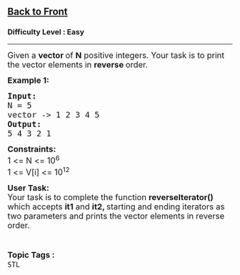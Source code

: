 <h2><a href="https://www.geeksforgeeks.org/problems/back-to-front/1?page=1&category=STL&sortBy=submissions">Back to Front</a></h2><h3>Difficulty Level : Easy</h3><hr><div class="problems_problem_content__Xm_eO"><p><span style="font-size:18px">Given a <strong>vector </strong>of <strong>N</strong> positive integers. Your task is to print the vector elements in <strong>reverse </strong>order.</span></p>

<p><span style="font-size:18px"><strong>Example 1: </strong></span></p>

<pre><span style="font-size:18px"><strong>Input:</strong>
N = 5
vector -&gt; 1 2 3 4 5
<strong>Output: </strong>
5 4 3 2 1</span></pre>

<p><span style="font-size:18px"><strong>Constraints:</strong><br>
1 &lt;= N &lt;= 10<sup>6</sup><br>
1 &lt;= V[i] &lt;= 10<sup>12</sup></span></p>

<p><span style="font-size:18px"><strong>User Task:</strong><br>
Your task is to complete the function <strong>reverseIterator()</strong> which accepts <strong>it1</strong> and <strong>it2, </strong>starting and ending iterators as two parameters and prints the vector elements in reverse order.</span></p>
</div><br><p><span style=font-size:18px><strong>Topic Tags : </strong><br><code>STL</code>&nbsp;
